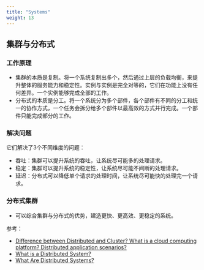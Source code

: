 ```yaml
---
title: "Systems"
weight: 13
---
```


## 集群与分布式

### 工作原理

- 集群的本质是复制。将一个系统复制出多个，然后通过上层的负载均衡，来提升整体的服务能力和稳定性。实例与实例是完全对等的，它们在功能上没有任何差异。一个实例能够完成全部的工作。
- 分布式的本质是分工。将一个系统分为多个部件，各个部件有不同的分工和统一的协作方式，一个任务会拆分给多个部件以最高效的方式并行完成。一个部件只能完成部分的工作。

### 解决问题

它们解决了3个不同维度的问题：

- 吞吐：集群可以提升系统的吞吐，让系统尽可能多的处理请求。
- 稳定：集群可以提升系统的稳定性，让系统尽可能不间断的处理请求。
- 延迟：分布式可以降低单个请求的处理时间，让系统尽可能快的处理完一个请求。

### 分布式集群

- 可以综合集群与分布式的优势，建造更快、更高效、更稳定的系统。

参考：

- [Difference between Distributed and Cluster? What is a cloud computing platform? Distributed application scenarios?](https://medium.com/@mena.meseha/difference-between-distributed-and-cluster-aca9d50c2c44)
- [What is a Distributed System?](https://blog.stackpath.com/distributed-system/)
- [What Are Distributed Systems?](https://www.splunk.com/en_us/data-insider/what-are-distributed-systems.html)

